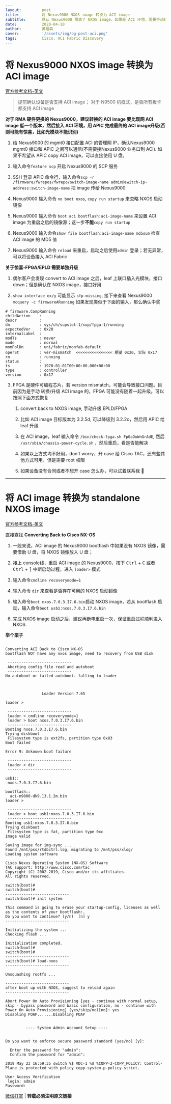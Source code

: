 ```yaml
---
layout:         post
title:          将 Nexus9000 NXOS image 转换为 ACI image
subtitle:       默认 Nexus9000 预装了 NXOS image，如果是 ACI 环境，需要手动转换 image.
date:           2020-04-10
author:         黄福森
cover:          '/assets/img/bg-post-aci.png'
tags:           Cisco, ACI Fabric Discovery
---
```



# 将 Nexus9000 NXOS image 转换为 ACI image
[官方参考文档-英文](https://www.cisco.com/c/en/us/td/docs/switches/datacenter/nexus9000/sw/7-x/upgrade/guide/b_Cisco_Nexus_9000_Series_NX-OS_Software_Upgrade_and_Downgrade_Guide_Release_7x/Converting_from_Cisco_NX_OS_to_ACI_Boot_Mode.pdf)

> 提前确认设备是否支持 ACI image；
> 对于 N9500 机框式，是否所有板卡都支持 ACI image

**对于 RMA 硬件更换的 Nexus9000，建议转换的 ACI image 要比现网 ACI image 低一个版本，然后接入 ACI 环境，用 APIC 完成最终的 ACI image升级(否则可能有惊喜，比如光模块不能识别)**

1. 给 Nexus9000 的 mgmt0 接口配置 ACI 的管理网 IP，确认Nexus9000 mgmt0 接口和 APIC 之间可以通信(不需要接Nexus9000 业务口到 ACI). 如果不希望从 APIC copy ACI image，可以直接使用 U 盘。

2. 输入命令`feature scp` 开启 Nexus9000 的 SCP 服务

3. SSH 登录 APIC 命令行，输入命令`scp -r /firmware/fwrepos/fwrepo/switch-image-name admin@switch-ip-address:switch-image-name` 把 image 传给 Nexus9000

4. Nexus9000 输入命令 `no boot nxos`, `copy run startup` 来忽略 NXOS 启动镜像

5. Nexus9000 输入命令 `boot aci bootflash:aci-image-name`  来设置 ACI image 为重启之后的镜像源；这一步**不能**`copy run startup`

6. Nexus9000 输入命令`show file bootflash:aci-image-name md5sum` 检查 ACI image 的 MD5 值

7. Nexus9000 输入命令 `reload` 来重启，启动之后使用`admin` 登录；若无异常，可以将设备接入 ACI Fabric

**关于惊喜-FPGA/EPLD 需要单独升级**

1. 偶尔客户会发现 convert to ACI image 之后，leaf 上联口插入光模块，接口 down；但是确认在 NXOS image，接口好用

2. `show interface ex/y` 可能显示 `sfp-missing`, 接下来查看 Nexus9000 `moquery -c firmwareARunning` 如果发现类似于下面的输入，那么确认中奖
```
# firmware.CompRunning
childAction    :
descr          :
dn             : sys/ch/supslot-1/sup/fpga-1/running
expectedVer    : 0x20
internalLabel  :
modTs          : never
mode           : normal
monPolDn       : uni/fabric/monfab-default
operSt         : ver-mismatch  <<<<<<<<<<<<<<<< 期望 0x20, 实际 0x17
rn             : running
status         :
ts             : 1970-01-01T00:00:00.000+00:00
type           : controller
version        : 0x17
```

3. FPGA 是硬件可编程芯片，若 version mismatch，可能会导致接口问题。目前因为是手动 转换/升级 ACI image 的，FPGA 可能没有随着一起升级。可以按照下面方式恢复
	1. convert back to NXOS image, 手动升级 EPLD/FPGA

	2. 比如 ACI image 目标版本为 3.2.5d, 可以降级到 3.2.2o，然后用 APIC 给 leaf 升级

	3. 在 ACI image，leaf 输入命令 `/bin/check-fpga.sh FpGaDoWnGrAdE`, 然后 `/usr/sbin/chassis-power-cycle.sh` ，然后重启，看是否能解决

	4. 如果以上方式均不好用，don't worry，开 case 给 Cisco TAC，还有些其他方式可用，但是需要 root 权限

	5. 如果设备没有合同或者不想开 case 怎么办，可以试着联系我 🤔

---

# 将 ACI image 转换为 standalone NXOS image
[官方参考文档-英文](https://www.cisco.com/c/en/us/td/docs/switches/datacenter/nexus9000/sw/7-x/upgrade/guide/b_Cisco_Nexus_9000_Series_NX-OS_Software_Upgrade_and_Downgrade_Guide_Release_7x/Converting_from_Cisco_NX_OS_to_ACI_Boot_Mode.pdf)

直接查找 **Converting Back to Cisco NX-OS**

1. 一般来说，ACI image 的 Nexus9000 bootflash 中如果没有 NXOS 镜像，需要借助 U 盘，将 NXOS 镜像放入 U 盘；

2. 接上 console线，重启 ACI image 的 Nexus9000，按下 <kbd>Ctrl</kbd> + <kbd>C</kbd> 或者<kbd> Ctrl</kbd> + <kbd>]</kbd> 中断启动过程，进入 `loader>` 模式

3. 输入命令`cmdline recoverymode=1`

4. 输入命令 `dir`  来查看是否存在可用的 NXOS 启动镜像

5. 输入命令`boot nxos.7.0.3.I7.6.bin`启动 NXOS image，若从 bootflash 启动，输入命令`boot usb1:nxos.7.0.3.I7.6.bin`

6. 完成 NXOS image 启动之后，建议再断电重启一次，保证重启过程顺利进入 NXOS.

**举个栗子**

```

Converting ACI Back to Cisco NX-OS
bootflash NOT have any nxos image, need to recovery from USB disk

 ---------------------------- 
 Aborting config file read and autoboot
 ---------------------------- 
No autoboot or failed autoboot. falling to loader



                Loader Version 7.65

loader >

 ---------------------------- 
 loader > cmdline recoverymode=1
 loader > boot nxos.7.0.3.I7.6.bin 
 ---------------------------- 
Booting nxos.7.0.3.I7.6.bin
Trying diskboot
 Filesystem type is ext2fs, partition type 0x83
Boot failed

Error 9: Unknown boot failure

 ---------------------------- 
 loader > dir
 ---------------------------- 

usb1::
 nxos.7.0.3.I7.6.bin

bootflash::
  aci-n9000-dk9.13.1.2m.bin
loader >

 ---------------------------- 
 loader > boot usb1:nxos.7.0.3.I7.6.bin
 ---------------------------- 
Booting usb1:nxos.7.0.3.I7.6.bin
Trying diskboot
 Filesystem type is fat, partition type 0xc
Image valid

Saving image for img-sync ...
Found /mnt/pss/rtdbctrl.log, migrating to /mnt/pss/xlog/
Loading system software

Cisco Nexus Operating System (NX-OS) Software
TAC support: http://www.cisco.com/tac
Copyright (C) 2002-2019, Cisco and/or its affiliates.
All rights reserved.

switch(boot)#
switch(boot)#
---------------------------- 
switch(boot)# init system 

This command is going to erase your startup-config, licenses as well as the contents of your bootflash:.
Do you want to continue? (y/n)  [n] y
----------------------------

Initializing the system ...
Checking flash ...

Initialization completed.
switch(boot)#
switch(boot)#
---------------------------- 
switch(boot)# load-nxos
---------------------------- 

Unsquashing rootfs ...

---------------------------- 
after boot up with NXOS, suggest to reload again
---------------------------- 

Abort Power On Auto Provisioning [yes - continue with normal setup, skip - bypass password and basic configuration, no - continue with Power On Auto Provisioning] (yes/skip/no)[no]: yes
Disabling POAP.......Disabling POAP


         ---- System Admin Account Setup ----


Do you want to enforce secure password standard (yes/no) [y]:

  Enter the password for "admin":
  Confirm the password for "admin":
  
2019 May 23 16:59:35 switch %$ VDC-1 %$ %COPP-2-COPP_POLICY: Control-Plane is protected with policy copp-system-p-policy-strict.

User Access Verification
 login: admin
Password:
```

[微信打赏](https://tva1.sinaimg.cn/large/007S8ZIlgy1gdpmfdxyp4j30u00u0wgy.jpg) | **转载必须注明原文链接**